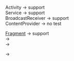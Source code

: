 Activity -> support </br>
Service -> support </br>
BroadcastReceiver -> support </br>
ContentProvider -> no test </br>

[Fragment]() -> support </br>
 ->  </br>
 ->  </br>

 ->  </br>